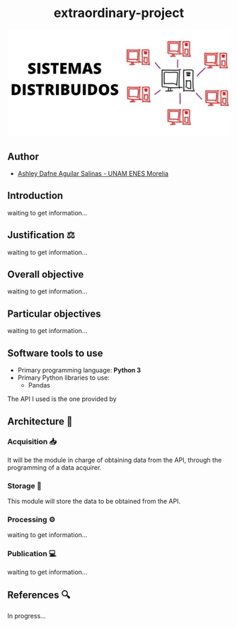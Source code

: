 <h1 align="center">extraordinary-project</h1>

![img1](./docs/img/sistemas-distribuidos.jpg)

## Author 
- [Ashley Dafne Aguilar Salinas - UNAM ENES Morelia](https://github.com/AshleyDafneAguilar)

## Introduction 
waiting to get information...

## Justification ⚖
waiting to get information...

## Overall objective 
waiting to get information...

## Particular objectives 
waiting to get information...

## Software tools to use 
- Primary programming language: **Python 3**
-  Primary Python libraries to use:
    - Pandas

The API I used is the one provided by 

## Architecture 🧭
### Acquisition 📥
It will be the module in charge of obtaining data from the API, through the programming of a data acquirer.

### Storage 🫙
This module will store the data to be obtained from the API.

### Processing ⚙️
waiting to get information...

### Publication 💻
waiting to get information...

## References 🔍
In progress...
